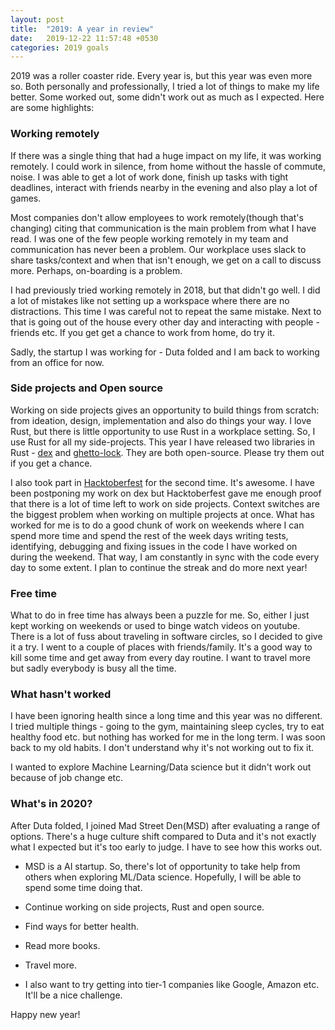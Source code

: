 ```yaml
---
layout: post
title:  "2019: A year in review"
date:   2019-12-22 11:57:48 +0530
categories: 2019 goals
---
```


2019 was a roller coaster ride. Every year is, but this year was even more so. Both personally and professionally, I tried a lot of things to make my life better. Some worked out, some didn't work out as much as I expected. Here are some highlights:

### Working remotely

If there was a single thing that had a huge impact on my life, it was working remotely. I could work in silence, from home without the hassle of commute, noise. I was able to get a lot of work done, finish up tasks with tight deadlines, interact with friends nearby in the evening and also play a lot of games.

Most companies don't allow employees to work remotely(though that's changing) citing that communication is the main problem from what I have read. I was one of the few people working remotely in my team and communication has never been a problem. Our workplace uses slack to share tasks/context and when that isn't enough, we get on a call to discuss more. Perhaps, on-boarding is a problem.

I had previously tried working remotely in 2018, but that didn't go well. I did a lot of mistakes like not setting up a workspace where there are no distractions. This time I was careful not to repeat the same mistake. Next to that is going out of the house every other day and interacting with people - friends etc. If you get get a chance to work from home, do try it.

Sadly, the startup I was working for - Duta folded and I am back to working from an office for now.

### Side projects and Open source

Working on side projects gives an opportunity to build things from scratch: from ideation, design, implementation and also do things your way. I love Rust, but there is little opportunity to use Rust in a workplace setting. So, I use Rust for all my side-projects. This year I have released two libraries in Rust - [dex](https://crates.io/crates/dex) and [ghetto-lock](https://crates.io/crates/ghetto-lock). They are both open-source. Please try them out if you get a chance.

I also took part in [Hacktoberfest](https://hacktoberfest.digitalocean.com/) for the second time. It's awesome. I have been postponing my work on dex but Hacktoberfest gave me enough proof that there is a lot of time left to work on side projects. Context switches are the biggest problem when working on multiple projects at once. What has worked for me is to do a good chunk of work on weekends where I can spend more time and spend the rest of the week days writing tests, identifying, debugging and fixing issues in the code I have worked on during the weekend. That way, I am constantly in sync with the code every day to some extent. I plan to continue the streak and do more next year!

### Free time

What to do in free time has always been a puzzle for me. So, either I just kept working on weekends or used to binge watch videos on youtube. There is a lot of fuss about traveling in software circles, so I decided to give it a try. I went to a couple of places with friends/family. It's a good way to kill some time and get away from every day routine. I want to travel more but sadly everybody is busy all the time.

### What hasn't worked

I have been ignoring health since a long time and this year was no different. I tried multiple things - going to the gym, maintaining sleep cycles, try to eat healthy food etc. but nothing has worked for me in the long term. I was soon back to my old habits. I don't understand why it's not working out to fix it.

I wanted to explore Machine Learning/Data science but it didn't work out because of job change etc.

### What's in 2020?

After Duta folded, I joined Mad Street Den(MSD) after evaluating a range of options. There's a huge culture shift compared to Duta and it's not exactly what I expected but it's too early to judge. I have to see how this works out.

* MSD is a AI startup. So, there's lot of opportunity to take help from others when exploring ML/Data science. Hopefully, I will be able to spend some time doing that.

* Continue working on side projects, Rust and open source.

* Find ways for better health.

* Read more books.

* Travel more.

* I also want to try getting into tier-1 companies like Google, Amazon etc. It'll be a nice challenge.


Happy new year!
